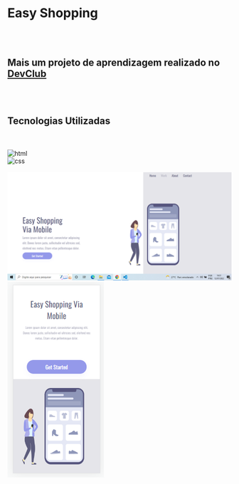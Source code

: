 <h1>Easy Shopping</h1>
<br>
<br>
<h2>Mais um projeto de aprendizagem realizado no <a href="https://rodolfomori.com.br/devclub">DevClub</a></h2>
<br>
<br>
<h2>Tecnologias Utilizadas</h2>
<br>
<br>
<img src="https://img.shields.io/badge/HTML5-E34F26?style=for-the-badge&logo=html5&logoColor=white" alt="html"/>
<br>
<img src="https://img.shields.io/badge/CSS3-1572B6?style=for-the-badge&logo=css3&logoColor=white" alt="css"/>
<br>
<br>
<img src="https://github.com/aderline1/Easy-Shoping/blob/master/assets/Easy%20mobile%201.png?raw=true"/>


<img src="https://github.com/aderline1/Easy-Shoping/blob/master/assets/Easy%20mobile%202.png?raw=true"/>
